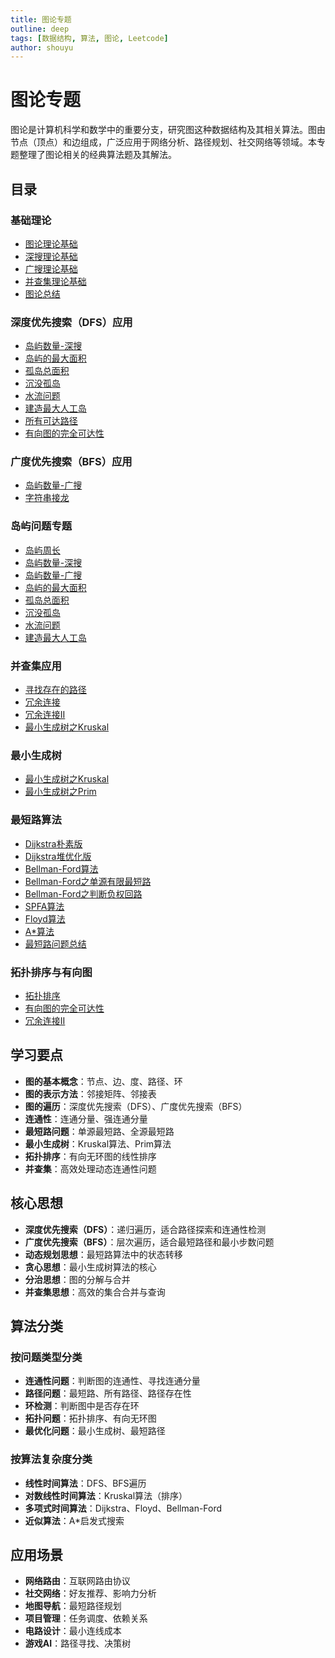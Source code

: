 ```yaml
---
title: 图论专题
outline: deep
tags: [数据结构, 算法, 图论, Leetcode]
author: shouyu
---
```


# 图论专题

图论是计算机科学和数学中的重要分支，研究图这种数据结构及其相关算法。图由节点（顶点）和边组成，广泛应用于网络分析、路径规划、社交网络等领域。本专题整理了图论相关的经典算法题及其解法。

## 目录

### 基础理论
- [图论理论基础](./图论理论基础)
- [深搜理论基础](./深搜理论基础)
- [广搜理论基础](./广搜理论基础)
- [并查集理论基础](./并查集理论基础)
- [图论总结](./图论总结)

### 深度优先搜索（DFS）应用
- [岛屿数量-深搜](./岛屿数量-深搜)
- [岛屿的最大面积](./岛屿的最大面积)
- [孤岛总面积](./孤岛总面积)
- [沉没孤岛](./沉没孤岛)
- [水流问题](./水流问题)
- [建造最大人工岛](./建造最大人工岛)
- [所有可达路径](./所有可达路径)
- [有向图的完全可达性](./有向图的完全可达性)

### 广度优先搜索（BFS）应用
- [岛屿数量-广搜](./岛屿数量-广搜)
- [字符串接龙](./字符串接龙)

### 岛屿问题专题
- [岛屿周长](./岛屿周长)
- [岛屿数量-深搜](./岛屿数量-深搜)
- [岛屿数量-广搜](./岛屿数量-广搜)
- [岛屿的最大面积](./岛屿的最大面积)
- [孤岛总面积](./孤岛总面积)
- [沉没孤岛](./沉没孤岛)
- [水流问题](./水流问题)
- [建造最大人工岛](./建造最大人工岛)

### 并查集应用
- [寻找存在的路径](./寻找存在的路径)
- [冗余连接](./冗余连接)
- [冗余连接II](./冗余连接II)
- [最小生成树之Kruskal](./最小生成树之Kruskal)

### 最小生成树
- [最小生成树之Kruskal](./最小生成树之Kruskal)
- [最小生成树之Prim](./最小生成树之prim)

### 最短路算法
- [Dijkstra朴素版](./dijkstra朴素版)
- [Dijkstra堆优化版](./dijkstra堆优化版)
- [Bellman-Ford算法](./bellman-ford算法)
- [Bellman-Ford之单源有限最短路](./Bellman-ford之单源有限最短路)
- [Bellman-Ford之判断负权回路](./Bellman-ford之判断负权回路)
- [SPFA算法](./SPFA算法)
- [Floyd算法](./Floyd算法)
- [A*算法](./A-star)
- [最短路问题总结](./最短路问题总结)

### 拓扑排序与有向图
- [拓扑排序](./拓扑排序)
- [有向图的完全可达性](./有向图的完全可达性)
- [冗余连接II](./冗余连接II)

## 学习要点

- **图的基本概念**：节点、边、度、路径、环
- **图的表示方法**：邻接矩阵、邻接表
- **图的遍历**：深度优先搜索（DFS）、广度优先搜索（BFS）
- **连通性**：连通分量、强连通分量
- **最短路问题**：单源最短路、全源最短路
- **最小生成树**：Kruskal算法、Prim算法
- **拓扑排序**：有向无环图的线性排序
- **并查集**：高效处理动态连通性问题

## 核心思想

- **深度优先搜索（DFS）**：递归遍历，适合路径探索和连通性检测
- **广度优先搜索（BFS）**：层次遍历，适合最短路径和最小步数问题
- **动态规划思想**：最短路算法中的状态转移
- **贪心思想**：最小生成树算法的核心
- **分治思想**：图的分解与合并
- **并查集思想**：高效的集合合并与查询

## 算法分类

### 按问题类型分类
- **连通性问题**：判断图的连通性、寻找连通分量
- **路径问题**：最短路、所有路径、路径存在性
- **环检测**：判断图中是否存在环
- **拓扑问题**：拓扑排序、有向无环图
- **最优化问题**：最小生成树、最短路径

### 按算法复杂度分类
- **线性时间算法**：DFS、BFS遍历
- **对数线性时间算法**：Kruskal算法（排序）
- **多项式时间算法**：Dijkstra、Floyd、Bellman-Ford
- **近似算法**：A*启发式搜索

## 应用场景

- **网络路由**：互联网路由协议
- **社交网络**：好友推荐、影响力分析
- **地图导航**：最短路径规划
- **项目管理**：任务调度、依赖关系
- **电路设计**：最小连线成本
- **游戏AI**：路径寻找、决策树 